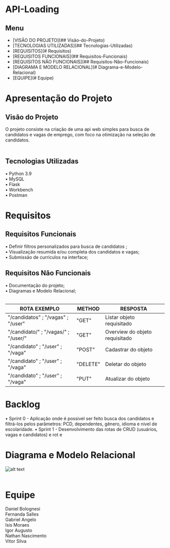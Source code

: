 # API-Loading

## Menu

<!--ts-->
   * [VISÃO DO PROJETO](## Visão-do-Projeto)
   * [TECNOLOGIAS UTILIZADAS](## Tecnologias-Utilizadas)
   * [REQUISITOS](# Requisitos)
   * [REQUISITOS FUNCIONAIS](## Requisitos-Funcionais)
   * [REQUISITOS NÃO FUNCIONAIS](## Requisitos-Não-Funcionais)
   * [DIAGRAMA E MODELO RELACIONAL](# Diagrama-e-Modelo-Relacional)
   * [EQUIPE](# Equipe)
  
<!--te-->


# Apresentação do Projeto</br>

## Visão do Projeto</br>
O projeto consiste na criação de uma api web simples para busca de candidatos e vagas de emprego, com foco na otimização na seleção de candidatos.
</br></br>

## Tecnologias Utilizadas</br>
•    Python 3.9</br>
•    MySQL</br>
•    Flask</br>
•    Workbench</br>
•    Postman</br>

# Requisitos</br>
## Requisitos Funcionais</br>
•    Definir filtros personalizados para busca de candidatos ;</br>
•    Visualização resumida e/ou completa dos candidatos e vagas;</br>
•    Submissão de currículos na interface;</br>

## Requisitos Não Funcionais</br>
•    Documentação do projeto;</br>
•    Diagramas e Modelo Relacional;</br></br>

|  ROTA EXEMPLO | METHOD | RESPOSTA |
|--------|----------|----------|
| "/candidatos" ; "/vagas" ; "/user" | "GET" | Listar objeto requisitado  |
| "/candidato/<id>" ; "/vagas/<id>" ; "/user/<id>" | "GET" | Overview do objeto requisitado  |
| "/candidato" ; "/user" ; "/vaga" | "POST" | Cadastrar do objeto |
| "/candidato" ; "/user" ; "/vaga" | "DELETE" | Deletar do objeto |
| "/candidato" ; "/user" ; "/vaga" | "PUT" | Atualizar do objeto |  


# Backlog</br>
• Sprint 0 - Aplicação onde é possivel ser feito busca dos candidatos e filtrá-los pelos parâmetros: PCD, dependentes, gênero, idioma e nivel de escolaridade.
• Sprint 1 - Desenvolvimento das rotas de CRUD (usuários, vagas e candidatos) e rot e 

# Diagrama e Modelo Relacional</br>
 ![alt text](https://github.com/Vitordan5/API-Loading/blob/main/gifs/ModeloBanco.JPG)
</br></br>

# Equipe</br>
Daniel Bolognesi </br>
Fernanda Salles </br>
Gabriel Angelo </br>
Isis Moraes </br>
Igor Augusto </br>
Nathan Nascimento </br>
Vitor Silva </br>
